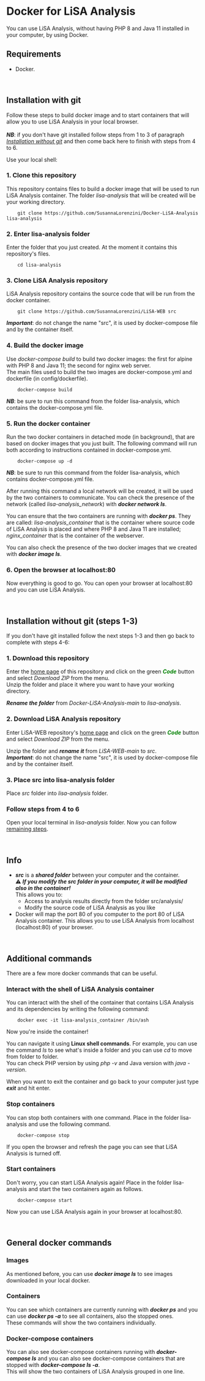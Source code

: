 # Docker for LiSA Analysis 
You can use LiSA Analysis, without having PHP 8 and Java 11 installed in your computer, by using Docker.  

## Requirements
- Docker.

<br>
   
## Installation with git
Follow these steps to build docker image and to start containers that will allow you to use LiSA Analysis in your local browser.
<br><br>
***NB***: if you don't have git installed follow steps from 1 to 3 of paragraph [*Installation without git*](#install_no_git) and then come back here to finish with steps from 4 to 6.  

Use your local shell:


### 1. Clone this repository
This repository contains files to build a docker image that will be used to run LiSA Analysis container. The folder *lisa-analysis* that will be created will be your working directory.  

```
	git clone https://github.com/SusannaLorenzini/Docker-LiSA-Analysis lisa-analysis
```


### 2. Enter lisa-analysis folder
Enter the folder that you just created. At the moment it contains this repository's files.

```
	cd lisa-analysis
```

### 3. Clone LiSA Analysis repository 
LiSA Analysis repository contains the source code that will be run from the docker container. 

```
	git clone https://github.com/SusannaLorenzini/LiSA-WEB src
```
***Important***: do not change the name "src", it is used by docker-compose file and by the container itself.

<a name="step-4-6"></a>
### 4. Build the docker image
Use *docker-compose build* to build two docker images: the first for alpine with PHP 8 and Java 11; the second for nginx web server.  
The main files used to build the two images are docker-compose.yml and dockerfile (in config/dockerfile).


```
	docker-compose build
```
***NB***: be sure to run this command from the folder lisa-analysis, which contains the docker-compose.yml file.

### 5. Run the docker container
Run the two docker containers in detached mode (in background), that are based on docker images that you just built. The following command will run both according to instructions contained in docker-compose.yml.

```
	docker-compose up -d
```
***NB***: be sure to run this command from the folder lisa-analysis, which contains docker-compose.yml file.

After running this command a local network will be created, it will be used by the two containers to communicate. You can check the presence of the network (called *lisa-analysis_network*) with ***docker network ls***.    

You can ensure that the two containers are running with ***docker ps***. They are called: *lisa-analysis_container* that is the container where source code of LiSA Analysis is placed and where PHP 8 and Java 11 are installed; *nginx_container* that is the container of the webserver.    

You can also check the presence of the two docker images that we created with ***docker image ls***. 

### 6. Open the browser at localhost:80
Now everything is good to go. You can open your browser at localhost:80 and you can use LiSA Analysis.  

   
<br>  


## <a name="install_no_git"></a>Installation without git (steps 1-3) 
If you don't have git installed follow the next steps 1-3 and then go back to complete with steps 4-6:

### 1. Download this repository
Enter the [home page](https://github.com/SusannaLorenzini/Docker-LiSA-Analysis) of this repository and click on the green <span style="color:green">***Code*** </span>button and select *Download ZIP* from the menu.  
Unzip the folder and place it where you want to have your working directory. 

***Rename the folder*** from *Docker-LiSA-Analysis-main* to *lisa-analysis*.

### 2. Download LiSA Analysis repository 
Enter LiSA-WEB repository's [home page](https://github.com/SusannaLorenzini/LiSA-WEB) and click on the green <span style="color:green">***Code*** </span>button and select *Download ZIP* from the menu.  

Unzip the folder and ***rename it*** from *LiSA-WEB-main* to *src*.     
***Important***: do not change the name "src", it is used by docker-compose file and by the container itself.

### 3. Place src into lisa-analysis folder
Place *src* folder into *lisa-analysis* folder.


### Follow steps from 4 to 6
Open your local terminal in *lisa-analysis* folder. Now you can follow [remaining steps](#step-4-6). 

<br>

## Info

* ***src*** is a ***shared folder*** between your computer and the container.  
⚠️ ***If you modify the src folder in your computer, it will be modified also in the container!***  
This allows you to:
	* Access to analysis results directly from the folder src/analysis/
	* Modify the source code of LiSA Analysis as you like
* Docker will map the port 80 of you computer to the port 80 of LiSA Analysis container. This allows you to use LiSA Analysis from localhost (localhost:80) of your browser.

<br>
   
## Additional commands
There are a few more docker commands that can be useful.

### Interact with the shell of LiSA Analysis container
You can interact with the shell of the container that contains LiSA Analysis and its dependencies by writing the following command:

```
	docker exec -it lisa-analysis_container /bin/ash
```
Now you're inside the container!   

You can navigate it using **Linux shell commands**. For example, you can use the command *ls* to see what's inside a folder and you can use *cd* to move from folder to folder.  
You can check PHP version by using *php -v* and Java version with *java -version*.  
  
When you want to exit the container and go back to your computer just type ***exit*** and hit enter. 

### Stop containers
You can stop both containers with one command. Place in the folder lisa-analysis and use the following command.

```
	docker-compose stop
```
If you open the browser and refresh the page you can see that LiSA Analysis is turned off. 

### Start containers 
Don't worry, you can start LiSA Analysis again! Place in the folder lisa-analysis and start the two containers again as follows.

```
	docker-compose start
```
Now you can use LiSA Analysis again in your browser at localhost:80.  

   
<br>  
   

## General docker commands

### Images
As mentioned before, you can use ***docker image ls*** to see images downloaded in your local docker.

### Containers
You can see which containers are currently running with ***docker ps***  and you can use ***docker ps -a*** to see all containers, also the stopped ones.  
These commands will show the two containers individually.

### Docker-compose containers
You can also see docker-compose containers running with ***docker-compose ls*** and you can also see docker-compose containers that are stopped with ***docker-compose ls -a***.  
This will show the two containers of LiSA Analysis grouped in one line.


